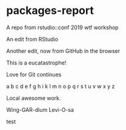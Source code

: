 # packages-report
A repo from rstudio::conf 2019 wtf workshop

An edit from RStudio

Another edit, now from GitHub in the browser

This is a eucatastrophe!

Love for Git continues

a b c d e f g h i k l m n o p q r s t u v w x y z

Local awesome work.

Wing-GAR-dium Levi-O-sa 


test
